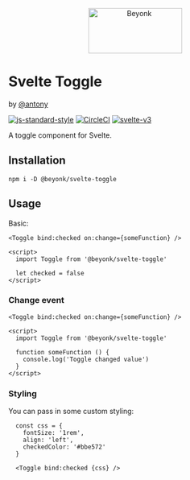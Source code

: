 <p align="center">
  <img width="186" height="90" src="https://user-images.githubusercontent.com/218949/44782765-377e7c80-ab80-11e8-9dd8-fce0e37c235b.png" alt="Beyonk" />
</p>

# Svelte Toggle

by [@antony](https://github.com/antony)

[![js-standard-style](https://img.shields.io/badge/code%20style-standard-brightgreen.svg)](http://standardjs.com) [![CircleCI](https://circleci.com/gh/beyonk-adventures/svelte-toggle.svg?style=shield)](https://circleci.com/gh/beyonk-adventures/svelte-toggle) [![svelte-v3](https://img.shields.io/badge/svelte-v3-blueviolet.svg)](https://svelte.dev)

A toggle component for Svelte.

## Installation

`npm i -D @beyonk/svelte-toggle`

## Usage

Basic:

```
<Toggle bind:checked on:change={someFunction} />

<script>
  import Toggle from '@beyonk/svelte-toggle'

  let checked = false
</script>
```

### Change event

```
<Toggle bind:checked on:change={someFunction} />

<script>
  import Toggle from '@beyonk/svelte-toggle'

  function someFunction () {
    console.log('Toggle changed value')
  }
</script>
```

### Styling

You can pass in some custom styling:


```
  const css = {
    fontSize: '1rem',
    align: 'left',
    checkedColor: '#bbe572'
  }

  <Toggle bind:checked {css} />
```